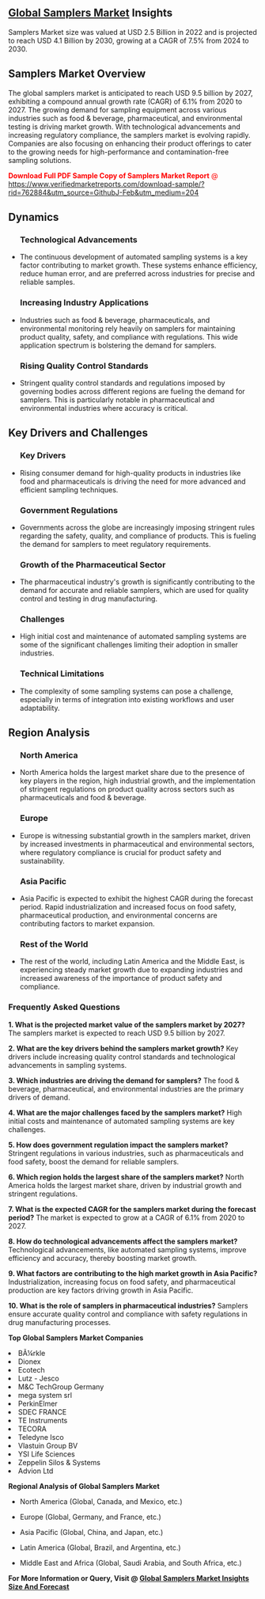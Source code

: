 <h2><a href="https://www.verifiedmarketreports.com/download-sample/?rid=762884&amp;utm_source=GithubJ&amp;utm_medium=204" target="_blank">Global Samplers Market</a> Insights</h2><p>Samplers Market size was valued at USD 2.5 Billion in 2022 and is projected to reach USD 4.1 Billion by 2030, growing at a CAGR of 7.5% from 2024 to 2030.</p><p><h2>Samplers Market Overview</h2> <p>The global samplers market is anticipated to reach USD 9.5 billion by 2027, exhibiting a compound annual growth rate (CAGR) of 6.1% from 2020 to 2027. The growing demand for sampling equipment across various industries such as food & beverage, pharmaceutical, and environmental testing is driving market growth. With technological advancements and increasing regulatory compliance, the samplers market is evolving rapidly. Companies are also focusing on enhancing their product offerings to cater to the growing needs for high-performance and contamination-free sampling solutions.</p> <p><p><span class=""><span style="color: #ff0000;"><strong>Download Full PDF Sample Copy of Samplers Market Report</strong> @ </span><a href="https://www.verifiedmarketreports.com/download-sample/?rid=762884&amp;utm_source=GithubJ-Feb&amp;utm_medium=204" target="_blank">https://www.verifiedmarketreports.com/download-sample/?rid=762884&amp;utm_source=GithubJ-Feb&amp;utm_medium=204</a></span></p></p> <h2>Dynamics</h2> <ul> <h3>Technological Advancements</h3> <li>The continuous development of automated sampling systems is a key factor contributing to market growth. These systems enhance efficiency, reduce human error, and are preferred across industries for precise and reliable samples.</li> <h3>Increasing Industry Applications</h3> <li>Industries such as food & beverage, pharmaceuticals, and environmental monitoring rely heavily on samplers for maintaining product quality, safety, and compliance with regulations. This wide application spectrum is bolstering the demand for samplers.</li> <h3>Rising Quality Control Standards</h3> <li>Stringent quality control standards and regulations imposed by governing bodies across different regions are fueling the demand for samplers. This is particularly notable in pharmaceutical and environmental industries where accuracy is critical.</li> </ul> <h2>Key Drivers and Challenges</h2> <ul> <h3>Key Drivers</h3> <li>Rising consumer demand for high-quality products in industries like food and pharmaceuticals is driving the need for more advanced and efficient sampling techniques.</li> <h3>Government Regulations</h3> <li>Governments across the globe are increasingly imposing stringent rules regarding the safety, quality, and compliance of products. This is fueling the demand for samplers to meet regulatory requirements.</li> <h3>Growth of the Pharmaceutical Sector</h3> <li>The pharmaceutical industry's growth is significantly contributing to the demand for accurate and reliable samplers, which are used for quality control and testing in drug manufacturing.</li> <h3>Challenges</h3> <li>High initial cost and maintenance of automated sampling systems are some of the significant challenges limiting their adoption in smaller industries.</li> <h3>Technical Limitations</h3> <li>The complexity of some sampling systems can pose a challenge, especially in terms of integration into existing workflows and user adaptability.</li> </ul> <h2>Region Analysis</h2> <ul> <h3>North America</h3> <li>North America holds the largest market share due to the presence of key players in the region, high industrial growth, and the implementation of stringent regulations on product quality across sectors such as pharmaceuticals and food & beverage.</li> <h3>Europe</h3> <li>Europe is witnessing substantial growth in the samplers market, driven by increased investments in pharmaceutical and environmental sectors, where regulatory compliance is crucial for product safety and sustainability.</li> <h3>Asia Pacific</h3> <li>Asia Pacific is expected to exhibit the highest CAGR during the forecast period. Rapid industrialization and increased focus on food safety, pharmaceutical production, and environmental concerns are contributing factors to market expansion.</li> <h3>Rest of the World</h3> <li>The rest of the world, including Latin America and the Middle East, is experiencing steady market growth due to expanding industries and increased awareness of the importance of product safety and compliance.</li> </ul> <h3>Frequently Asked Questions</h3> <p><b>1. What is the projected market value of the samplers market by 2027?</b> The samplers market is expected to reach USD 9.5 billion by 2027.</p> <p><b>2. What are the key drivers behind the samplers market growth?</b> Key drivers include increasing quality control standards and technological advancements in sampling systems.</p> <p><b>3. Which industries are driving the demand for samplers?</b> The food & beverage, pharmaceutical, and environmental industries are the primary drivers of demand.</p> <p><b>4. What are the major challenges faced by the samplers market?</b> High initial costs and maintenance of automated sampling systems are key challenges.</p> <p><b>5. How does government regulation impact the samplers market?</b> Stringent regulations in various industries, such as pharmaceuticals and food safety, boost the demand for reliable samplers.</p> <p><b>6. Which region holds the largest share of the samplers market?</b> North America holds the largest market share, driven by industrial growth and stringent regulations.</p> <p><b>7. What is the expected CAGR for the samplers market during the forecast period?</b> The market is expected to grow at a CAGR of 6.1% from 2020 to 2027.</p> <p><b>8. How do technological advancements affect the samplers market?</b> Technological advancements, like automated sampling systems, improve efficiency and accuracy, thereby boosting market growth.</p> <p><b>9. What factors are contributing to the high market growth in Asia Pacific?</b> Industrialization, increasing focus on food safety, and pharmaceutical production are key factors driving growth in Asia Pacific.</p> <p><b>10. What is the role of samplers in pharmaceutical industries?</b> Samplers ensure accurate quality control and compliance with safety regulations in drug manufacturing processes.</p> </p><p><strong>Top Global Samplers Market Companies</strong></p><div data-test-id=""><p><li>BÃ¼rkle</li><li> Dionex</li><li> Ecotech</li><li> Lutz - Jesco</li><li> M&C TechGroup Germany</li><li> mega system srl</li><li> PerkinElmer</li><li> SDEC FRANCE</li><li> TE Instruments</li><li> TECORA</li><li> Teledyne Isco</li><li> Vlastuin Group BV</li><li> YSI Life Sciences</li><li> Zeppelin Silos & Systems</li><li> Advion Ltd</li></p><div><strong>Regional Analysis of&nbsp;Global Samplers Market</strong></div><ul><li dir="ltr"><p dir="ltr">North America&nbsp;(Global, Canada, and Mexico, etc.)</p></li><li dir="ltr"><p dir="ltr">Europe (Global, Germany, and France, etc.)</p></li><li dir="ltr"><p dir="ltr">Asia Pacific&nbsp;(Global, China, and Japan, etc.)</p></li><li dir="ltr"><p dir="ltr">Latin America&nbsp;(Global, Brazil, and Argentina, etc.)</p></li><li dir="ltr">Middle East and Africa&nbsp;(Global, Saudi Arabia, and South Africa, etc.)</li></ul><p><strong>For More Information or Query, Visit @&nbsp;</strong><strong><a href="https://www.verifiedmarketreports.com/product/samplers-market/?utm_source=GithubJ&amp;utm_medium=204" target="_blank">Global Samplers Market Insights Size And Forecast</a></strong></p></div>
